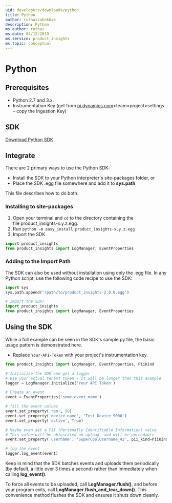 ```yaml
---
uid: developers/downloads/python
title: Python
author: ruthaisabokhae
description: Python
ms.author: ruthai
ms.date: 04/12/2019
ms.service: product-insights
ms.topic: conceptual
---
```

# Python

## Prerequisites

* Python 2.7 and 3.x.
* Instrumentation Key (get from [pi.dynamics.com](http://pi.dynamics.com)>team>project>settings – copy the Ingestion Key)

## SDK

[Download Python SDK](https://ariamediahost.blob.core.windows.net/sdk/ProductInsightsSenders/product_insights-2.0.0.egg)

## Integrate

There are 2 primary ways to use the Python SDK:

* Install the SDK to your Python interpreter's site-packages folder, or
* Place the SDK .egg file somewhere and add it to **sys.path**

This file describes how to do both.

### Installing to site-packages

1. Open your terminal and `cd` to the directory containing the file product_insights-x.y.z.egg.
2. Run `python -m easy_install product_insights-x.y.z.egg`
3. Import the SDK

```python
import product_insights
from product_insights import LogManager, EventProperties
```

### Adding to the Import Path

The SDK can also be used without installation using only the .egg file. In any Python script, use the following code recipe to use the SDK:

```python
import sys
sys.path.append('/path/to/product_insights-2.0.0.egg')

# Import the SDK!
import product_insights
from product_insights import LogManager, EventProperties
```

## Using the SDK

While a full example can be seen in the SDK's sample.py file, the basic usage pattern is demonstrated here.

* Replace `Your-API-Token` with your project's instrumentation key.

```python
from product_insights import LogManager, EventProperties, PiiKind

# Initialize the SDK and get a logger
# Use your actual tenant token - it will be longer than this example
logger = LogManager.initialize('Your API Token')

# Create an event
event = EventProperties('some_event_name')

# fill the event values
event.set_property('rpm', 50)
event.set_property('device_name', 'Test Device 9000')
event.set_property('active', True)

# Maybe even set a PII (Personally Identifiable Information) value
# This value will be obfuscated on upload, and will be unreadable
event.set_property('username', 'SuperCoolUsername_42', pii_kind=PiiKind.PiiKind_DistinguishedName)

# log the event
logger.log_event(event)
```

Keep in mind that the SDK batches events and uploads them periodically (by default, a little over 3 times a second) rather than immediately when calling **log_event()**.

To force all events to be uploaded, call **LogManager.flush()**, and before your program exits, call **LogManager.flush_and_tear_down()**. This convenience method flushes the SDK and ensures it shuts down cleanly.
